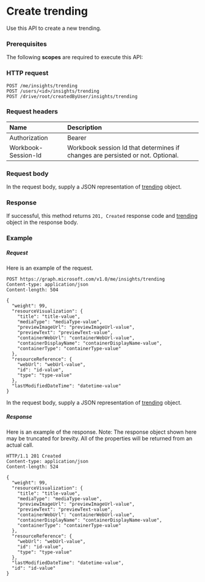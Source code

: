 # Create trending

Use this API to create a new trending.
### Prerequisites
The following **scopes** are required to execute this API: 
### HTTP request
<!-- { "blockType": "ignored" } -->
```http
POST /me/insights/trending
POST /users/<id>/insights/trending
POST /drive/root/createdByUser/insights/trending

```
### Request headers
| Name       | Description|
|:---------------|:----------|
| Authorization  | Bearer <code>|
| Workbook-Session-Id  | Workbook session Id that determines if changes are persisted or not. Optional.|

### Request body
In the request body, supply a JSON representation of [trending](../resources/trending.md) object.


### Response
If successful, this method returns `201, Created` response code and [trending](../resources/trending.md) object in the response body.

### Example
##### Request
Here is an example of the request.
<!-- {
  "blockType": "request",
  "name": "create_trending_from_officegraphinsights"
}-->
```http
POST https://graph.microsoft.com/v1.0/me/insights/trending
Content-type: application/json
Content-length: 504

{
  "weight": 99,
  "resourceVisualization": {
    "title": "title-value",
    "mediaType": "mediaType-value",
    "previewImageUrl": "previewImageUrl-value",
    "previewText": "previewText-value",
    "containerWebUrl": "containerWebUrl-value",
    "containerDisplayName": "containerDisplayName-value",
    "containerType": "containerType-value"
  },
  "resourceReference": {
    "webUrl": "webUrl-value",
    "id": "id-value",
    "type": "type-value"
  },
  "lastModifiedDateTime": "datetime-value"
}
```
In the request body, supply a JSON representation of [trending](../resources/trending.md) object.
##### Response
Here is an example of the response. Note: The response object shown here may be truncated for brevity. All of the properties will be returned from an actual call.
<!-- {
  "blockType": "response",
  "truncated": true,
  "@odata.type": "microsoft.graph.trending"
} -->
```http
HTTP/1.1 201 Created
Content-type: application/json
Content-length: 524

{
  "weight": 99,
  "resourceVisualization": {
    "title": "title-value",
    "mediaType": "mediaType-value",
    "previewImageUrl": "previewImageUrl-value",
    "previewText": "previewText-value",
    "containerWebUrl": "containerWebUrl-value",
    "containerDisplayName": "containerDisplayName-value",
    "containerType": "containerType-value"
  },
  "resourceReference": {
    "webUrl": "webUrl-value",
    "id": "id-value",
    "type": "type-value"
  },
  "lastModifiedDateTime": "datetime-value",
  "id": "id-value"
}
```

<!-- uuid: 8fcb5dbc-d5aa-4681-8e31-b001d5168d79
2015-10-25 14:57:30 UTC -->
<!-- {
  "type": "#page.annotation",
  "description": "Create trending",
  "keywords": "",
  "section": "documentation",
  "tocPath": ""
}-->